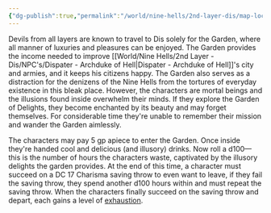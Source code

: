```yaml
---
{"dg-publish":true,"permalink":"/world/nine-hells/2nd-layer-dis/map-locations/garden-of-delight/"}
---
```


Devils from all layers are known to travel to Dis solely for the Garden, where all manner of luxuries and pleasures can be enjoyed. The Garden provides the income needed to improve [[World/Nine Hells/2nd Layer - Dis/NPC's/Dispater - Archduke of Hell\|Dispater - Archduke of Hell]]'s city and armies, and it keeps his citizens happy. The Garden also serves as a distraction for the denizens of the Nine Hells from the tortures of everyday existence in this bleak place. However, the characters are mortal beings and the illusions found inside overwhelm their minds. If they explore the Garden of Delights, they become enchanted by its beauty and may forget themselves. For considerable time they're unable to remember their mission and wander the Garden aimlessly.

The characters may pay 5 gp apiece to enter the Garden. Once inside they're handed cool and delicious (and illusory) drinks. Now roll a d100—this is the number of hours the characters waste, captivated by the illusory delights the garden provides. At the end of this time, a character must succeed on a DC 17 Charisma saving throw to even want to leave, if they fail the saving throw, they spend another d100 hours within and must repeat the saving throw. When the characters finally succeed on the saving throw and depart, each gains a level of [exhaustion](https://5e.tools/conditionsdiseases.html#exhaustion_phb).